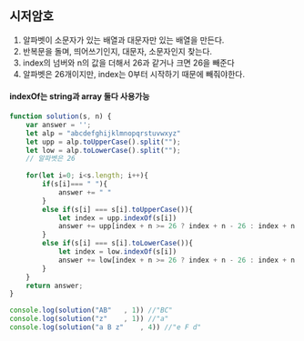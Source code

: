 ## 시저암호

1. 알파벳이 소문자가 있는 배열과 대문자만 있는 배열을 만든다.
2. 반복문을 돌며, 띄어쓰기인지, 대문자, 소문자인지 찾는다.
3. index의 넘버와 n의 값을 더해서 26과 같거나 크면 26을 빼준다
4. 알파벳은 26개이지만, index는 0부터 시작하기 때문에 빼줘야한다.

#### indexOf는 string과 array 둘다 사용가능

```js
function solution(s, n) {
    var answer = '';
    let alp = "abcdefghijklmnopqrstuvwxyz"
    let upp = alp.toUpperCase().split("");
    let low = alp.toLowerCase().split("");
    // 알파벳은 26
    
    for(let i=0; i<s.length; i++){
        if(s[i]=== " "){
            answer += " "
        }
        else if(s[i] === s[i].toUpperCase()){
            let index = upp.indexOf(s[i])
            answer += upp[index + n >= 26 ? index + n - 26 : index + n ]
        }
        else if(s[i] === s[i].toLowerCase()){
            let index = low.indexOf(s[i])
            answer += low[index + n >= 26 ? index + n - 26 : index + n ]
        }
    }
    return answer;
}

console.log(solution("AB"	, 1)) //"BC"
console.log(solution("z"	, 1)) //"a"
console.log(solution("a B z"	, 4)) //"e F d"
```